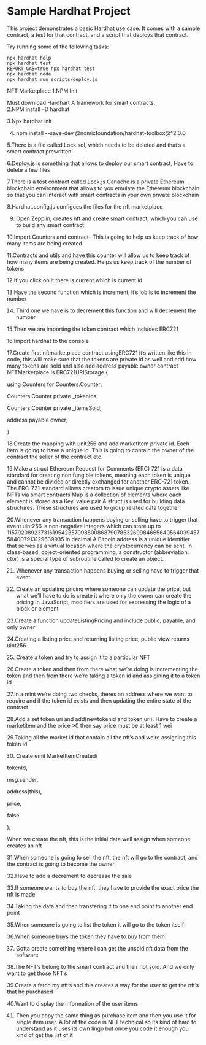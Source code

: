 # Sample Hardhat Project

This project demonstrates a basic Hardhat use case. It comes with a sample contract, a test for that contract, and a script that deploys that contract.

Try running some of the following tasks:

```shell
npx hardhat help
npx hardhat test
REPORT_GAS=true npx hardhat test
npx hardhat node
npx hardhat run scripts/deploy.js
```
NFT Marketplace 
1.NPM Init
 
Must download Hardhart 
A framework for smart contracts.  
2.NPM install –D hardhat
 
3.Npx hardhat init 

4. npm install --save-dev @nomicfoundation/hardhat-toolbox@^2.0.0 

5.There is a file called Lock.sol, which needs to be deleted and that’s a smart contract prewritten 

6.Deploy.js is something that allows to deploy our smart contract, Have to delete a few files 

7.There is a test contract called Lock.js 
Ganache is a private Ethereum blockchain environment that allows to you emulate the Ethereum blockchain so that you can interact with smart contracts in your own private blockchain 

8.Hardhat.config.js configues the files for the nft marketplace 

9. Open Zepplin, creates nft and create smart contract, which you can use to build any smart contract 

10.Import Counters and contract- This is going to help us keep track of how many items are being created 

11.Contracts and utils and have this counter will allow us to keep track of how many items are being created. Helps us keep track of the number of tokens 

12.If you click on it there is current which is current id 

13.Have the second function which is increment, it’s job is to increment the number 

14. Third one we have is to decrement this function and will decrement the number 

15.Then we are importing the token contract which includes ERC721 

16.Import hardhat to the console 

17.Create first nftmarketplace contract usingERC721 it’s written like this in code, this will make sure that the tokens are private id as well and add how many tokens are sold and also add address payable owner 
contract NFTMarketplace is ERC721URIStorage { 

using Counters for Counters.Counter; 

Counters.Counter private _tokenIds; 

Counters.Counter private _itemsSold; 

address payable owner; 

} 

18.Create the mapping with unit256 and add marketItem private id. Each item is going to have a unique id. This is going to contain the owner of the contract the seller of the contract etc 

19.Make a struct 
Ethereum Request for Comments (ERC) 721 is a data standard for creating non fungible tokens, meaning each token is unique and cannot be divided or directly exchanged for another ERC-721 token. The ERC-721 standard allows creators to issue unique crypto assets like NFTs via smart contracts 
Map is a collection of elements where each element is stored as a Key, value pair 
A struct is used for building data structures. These structures are used to group related data together. 

20.Whenever any transaction happens buying or selling have to trigger that event 
uint256 is non-negative integers which can store up to 115792089237316195423570985008687907853269984665640564039457584007913129639935 in decimal 
A Bitcoin address is a unique identifier that serves as a virtual location where the cryptocurrency can be sent. 
In class-based, object-oriented programming, a constructor (abbreviation: ctor) is a special type of subroutine called to create an object. 
 
21. Whenever any transaction happens buying or selling have to trigger that event 

22. Create an updating pricing where someone can update the price, but what we’ll have to do is create it where only the owner can create the pricing 
In JavaScript, modifiers are used for expressing the logic of a block or element 

23.Create a function updateListingPricing and include public, payable, and only owner 

24.Creating a listing price and returning listing price, public view returns uint256 

25. Create a token and try to assign it to a particular NFT 

26.Create a token and then from there what we’re doing is incrementing the token and then from there we’re taking a token id and assigining it to a token id 

27.In a mint we’re doing two checks, theres an address where we want to require and if the token id exists and then updating the entire state of the contract 

28.Add a set token uri and add(newtokenid and token uri). Have to create a marketitem and the price >0 then say price must be at least 1 wei 

29.Taking all the market id that contain all the nft’s and we’re assigning this token id  

30. Create emit MarketItemCreated( 

tokenId, 

msg.sender, 

address(this), 

price, 

false 

); 

When we create the nft, this is the initial data well assign when someone creates an nft 
 
31.When someone is going to sell the nft, the nft will go to the contract, and the contract is going to become the owner 

32.Have to add a decrement to decrease the sale 

33.If someone wants to buy the nft, they have to provide the exact price the nft is made 

34.Taking the data and then transfering it to one end point to another end point 

35.When someone is going to list the token it will go to the token itself 

36.When someone buys the token they have to buy from them 

37. Gotta create something where I can get the unsold nft data from the software 

38.The NFT’s belong to the smart contract and their not sold. And we only want to get those NFT’s 

39.Create a fetch my nft’s and this creates a way for the user to get the nft’s that he purchased 

40.Want to display the information of the user items 

41. Then you copy the same thing as purchase item and then you use it for single item user. A lot of the code is NFT technical so its kind of hard to understand as it uses its own lingo but once you code it enough you kind of get the jist of it 
